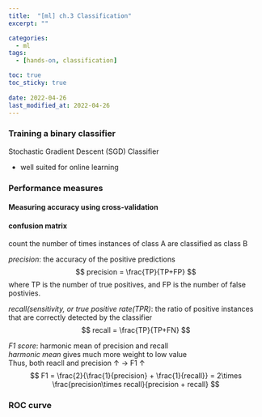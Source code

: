 ```yaml
---
title:  "[ml] ch.3 Classification"
excerpt: ""

categories:
  - ml
tags:
  - [hands-on, classification]

toc: true
toc_sticky: true
 
date: 2022-04-26
last_modified_at: 2022-04-26
---
```


### Training a binary classifier

Stochastic Gradient Descent (SGD) Classifier
- well suited for online learning

### Performance measures

#### Measuring accuracy using cross-validation

#### confusion matrix

count the number of times instances of class A are classified as class B

*precision*: the accuracy of the positive predictions
$$
    precision = \frac{TP}{TP+FP}
$$
where TP is the number of true positives, and FP is the number of false postivies.

*recall(sensitivity, or true positive rate(TPR)*: the ratio of positive instances that are correctly detected by the classifier
$$
    recall = \frac{TP}{TP+FN}
$$

*F1 score*: harmonic mean of precision and recall  
*harmonic mean* gives much more weight to low value  
Thus, both reacll and precision &uarr; \-> F1 &uarr;
$$
    F1 = \frac{2}{\frac{1}{precision} + \frac{1}{recall}} = 2\times \frac{precision\times recall}{precision + recall}
$$


### ROC curve
